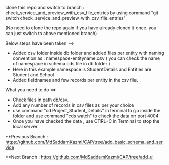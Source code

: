 clone this repo and switch to branch : check_service_and_preview_with_csv_file_entries by using command "git switch check_service_and_preview_with_csv_file_entries"

(No need to clone the repo again if you have already cloned it once. you can just switch to above mentioned branch)

Below steps have been taken ==>
* Added csv folder inside db folder and added files per entity with naming convention as :
namespace-entityname.csv ( you can check the name of namespace in schema.cds file in db folder )
* Here in this example namespace is StudentDetails and Entities are Student and School
* Added fieldnames and few records per entity in the csv file.

What you need to do ==>
* Check files in path db/csv.
* Add any number of records in csv files as per your choice
* use command "cd Project_Student_Details" in terminal to go inside the folder and use command "cds watch" to check the data  on port 4004
* Once you have checked the data , use CTRL+C in Terminal to stop the local server

**Previous Branch : https://github.com/MdSaddamKazmi/CAP/tree/add_basic_schema_and_service

**Next Branch : https://github.com/MdSaddamKazmi/CAP/tree/add_ui
